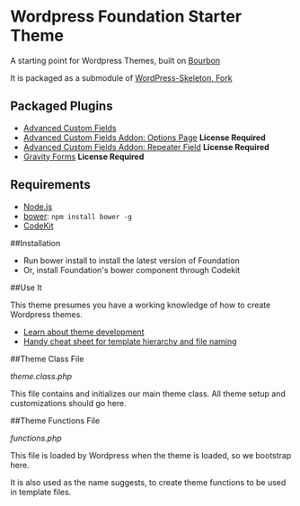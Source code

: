 # Wordpress Foundation Starter Theme

A starting point for Wordpress Themes, built on [Bourbon](http://bourbon.io/)

It is packaged as a submodule of [WordPress-Skeleton, Fork](https://bitbucket.org/andrewcroce/wordpress-skeleton)

## Packaged Plugins

  * [Advanced Custom Fields](http://www.advancedcustomfields.com/)
  * [Advanced Custom Fields Addon: Options Page](http://www.advancedcustomfields.com/add-ons/options-page/) **License Required**
  * [Advanced Custom Fields Addon: Repeater Field](http://www.advancedcustomfields.com/add-ons/repeater-field/) **License Required**
  * [Gravity Forms](http://www.gravityforms.com/) **License Required**

## Requirements

  * [Node.js](http://nodejs.org)
  * [bower](http://bower.io): `npm install bower -g`
  * [CodeKit](https://incident57.com/codekit/)

##Installation

  * Run bower install to install the latest version of Foundation
  * Or, install Foundation's bower component through Codekit

##Use It

This theme presumes you have a working knowledge of how to create Wordpress themes.

  * [Learn about theme development](http://codex.wordpress.org/Theme_Development)
  * [Handy cheat sheet for template hierarchy and file naming](http://codex.wordpress.org/images/1/18/Template_Hierarchy.png)

##Theme Class File

*theme.class.php*

This file contains and initializes our main theme class. All theme setup and customizations should go here.

##Theme Functions File

*functions.php*

This file is loaded by Wordpress when the theme is loaded, so we bootstrap here.

It is also used as the name suggests, to create theme functions to be used in template files.

